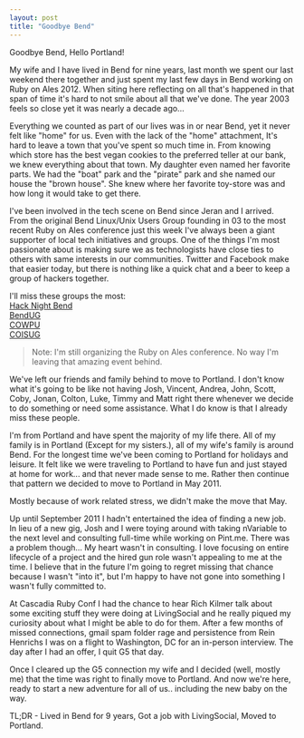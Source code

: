 ```yaml
---
layout: post
title: "Goodbye Bend"
---
```


Goodbye Bend, Hello Portland!

My wife and I have lived in Bend for nine years, last month we spent our last
weekend there together and just spent my last few days in Bend working on Ruby
on Ales 2012. When siting here reflecting on all that's happened in that span of
time it's hard to not smile about all that we've done. The year 2003 feels so
close yet it was nearly a decade ago...

Everything we counted as part of our lives was in or near Bend, yet it never
felt like "home" for us. Even with the lack of the "home" attachment, It's hard
to leave a town that you've spent so much time in. From knowing which store has
the best vegan cookies to the preferred teller at our bank, we knew everything
about that town. My daughter even named her favorite parts. We had the "boat"
park and the "pirate" park and she named our house the "brown house". She knew
where her favorite toy-store was and how long it would take to get there.

I've been involved in the tech scene on Bend since Jeran and I arrived. From the
original Bend Linux/Unix Users Group founding in 03 to the most recent Ruby on
Ales conference just this week I've always been a giant supporter of local tech
initiatives and groups. One of the things I'm most passionate about is making
sure we as technologists have close ties to others with same interests in our
communities. Twitter and Facebook make that easier today, but there is nothing
like a quick chat and a beer to keep a group of hackers together.

I'll miss these groups the most:  
[Hack Night Bend ](http://www.meetup.com/hack-night-bend/)  
[BendUG](http://bendug.org)  
[COWPU](http://cowpu.com)  
[COISUG](http://coisug.info)  

> Note: I'm still organizing the Ruby on Ales conference. No way I'm leaving that amazing event behind.

We've left our friends and family behind to move to Portland. I don't know what
it's going to be like not having Josh, Vincent, Andrea, John, Scott, Coby, Jonan,
Colton, Luke, Timmy and Matt right there whenever we decide to do something or
need some assistance. What I do know is that I already miss these people.

I'm from Portland and have spent the majority of my life there. All of my family
is in Portland (Except for my sisters.), all of my wife's family is around Bend.
For the longest time we've been coming to Portland for holidays and leisure. It
felt like we were traveling to Portland to have fun and just stayed at home for
work... and that never made sense to me. Rather then continue that pattern we
decided to move to Portland in May 2011.

Mostly because of work related stress, we didn't make the move that May.

Up until September 2011 I hadn't entertained the idea of finding a new job.  In
lieu of a new gig, Josh and I were toying around with taking nVariable to the
next level and consulting full-time while working on Pint.me. There was a
problem though... My heart wasn't in consulting. I love focusing on entire
lifecycle of a project and the hired gun role wasn't appealing to me at the
time. I believe that in the future I'm going to regret missing that chance
because I wasn't "into it", but I'm happy to have not gone into something I
wasn't fully committed to.

At Cascadia Ruby Conf I had the chance to hear Rich Kilmer talk about some
exciting stuff they were doing at LivingSocial and he really piqued my curiosity
about what I might be able to do for them. After a few months of missed
connections, gmail spam folder rage and persistence from Rein Henrichs I was on
a flight to Washington, DC for an in-person interview. The day after I had an
offer, I quit G5 that day.

Once I cleared up the G5 connection my wife and I decided (well, mostly me) that
the time was right to finally move to Portland. And now we're here, ready to
start a new adventure for all of us.. including the new baby on the way.

TL;DR - Lived in Bend for 9 years, Got a job with LivingSocial, Moved to Portland.
